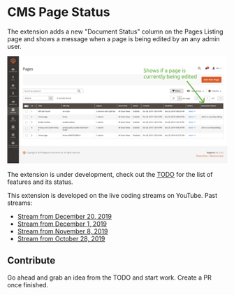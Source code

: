 # CMS Page Status

The extension adds a new "Document Status" column on the Pages Listing page and shows a message when a page is being edited by an any admin user.

![Page Status](docs/page-status.png)

The extension is under development, check out the [TODO](TODO.md) for the list of features and its status.

This extension is developed on the live coding streams on YouTube.
Past streams:
* [Stream from December 20, 2019](https://www.youtube.com/watch?v=ZnHZeXfJma4)
* [Stream from December 1, 2019](https://www.youtube.com/watch?v=lULJpQY2w0Q)
* [Stream from November 8, 2019](https://www.youtube.com/watch?v=sH0s-P3qwq8)
* [Stream from October 28, 2019](https://www.youtube.com/watch?v=Bso6kXpucdY)


## Contribute
Go ahead and grab an idea from the TODO and start work. Create a PR once finished.
